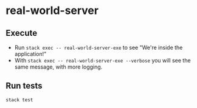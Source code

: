 # real-world-server

## Execute  

* Run `stack exec -- real-world-server-exe` to see "We're inside the application!"
* With `stack exec -- real-world-server-exe --verbose` you will see the same message, with more logging.

## Run tests

`stack test`
